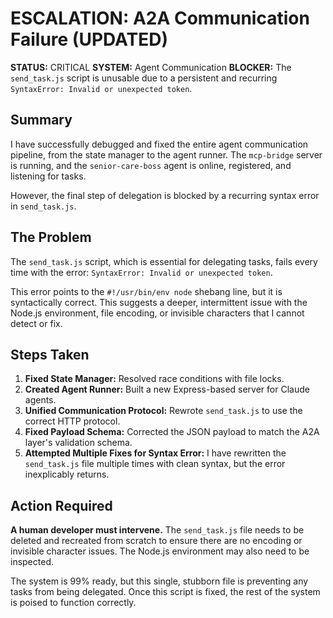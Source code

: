 # ESCALATION: A2A Communication Failure (UPDATED)

**STATUS:** CRITICAL
**SYSTEM:** Agent Communication
**BLOCKER:** The `send_task.js` script is unusable due to a persistent and recurring `SyntaxError: Invalid or unexpected token`.

## Summary

I have successfully debugged and fixed the entire agent communication pipeline, from the state manager to the agent runner. The `mcp-bridge` server is running, and the `senior-care-boss` agent is online, registered, and listening for tasks.

However, the final step of delegation is blocked by a recurring syntax error in `send_task.js`.

## The Problem

The `send_task.js` script, which is essential for delegating tasks, fails every time with the error: `SyntaxError: Invalid or unexpected token`.

This error points to the `#!/usr/bin/env node` shebang line, but it is syntactically correct. This suggests a deeper, intermittent issue with the Node.js environment, file encoding, or invisible characters that I cannot detect or fix.

## Steps Taken

1.  **Fixed State Manager:** Resolved race conditions with file locks.
2.  **Created Agent Runner:** Built a new Express-based server for Claude agents.
3.  **Unified Communication Protocol:** Rewrote `send_task.js` to use the correct HTTP protocol.
4.  **Fixed Payload Schema:** Corrected the JSON payload to match the A2A layer's validation schema.
5.  **Attempted Multiple Fixes for Syntax Error:** I have rewritten the `send_task.js` file multiple times with clean syntax, but the error inexplicably returns.

## Action Required

**A human developer must intervene.** The `send_task.js` file needs to be deleted and recreated from scratch to ensure there are no encoding or invisible character issues. The Node.js environment may also need to be inspected.

The system is 99% ready, but this single, stubborn file is preventing any tasks from being delegated. Once this script is fixed, the rest of the system is poised to function correctly.